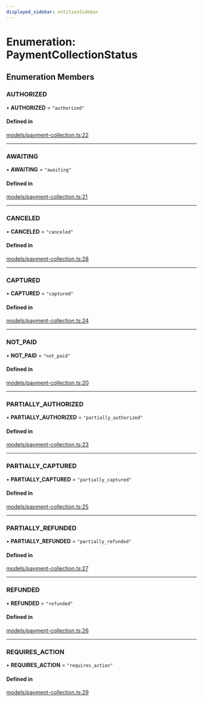 ```yaml
---
displayed_sidebar: entitiesSidebar
---
```


# Enumeration: PaymentCollectionStatus

## Enumeration Members

### AUTHORIZED

• **AUTHORIZED** = ``"authorized"``

#### Defined in

[models/payment-collection.ts:22](https://github.com/medusajs/medusa/blob/884322447/packages/medusa/src/models/payment-collection.ts#L22)

___

### AWAITING

• **AWAITING** = ``"awaiting"``

#### Defined in

[models/payment-collection.ts:21](https://github.com/medusajs/medusa/blob/884322447/packages/medusa/src/models/payment-collection.ts#L21)

___

### CANCELED

• **CANCELED** = ``"canceled"``

#### Defined in

[models/payment-collection.ts:28](https://github.com/medusajs/medusa/blob/884322447/packages/medusa/src/models/payment-collection.ts#L28)

___

### CAPTURED

• **CAPTURED** = ``"captured"``

#### Defined in

[models/payment-collection.ts:24](https://github.com/medusajs/medusa/blob/884322447/packages/medusa/src/models/payment-collection.ts#L24)

___

### NOT\_PAID

• **NOT\_PAID** = ``"not_paid"``

#### Defined in

[models/payment-collection.ts:20](https://github.com/medusajs/medusa/blob/884322447/packages/medusa/src/models/payment-collection.ts#L20)

___

### PARTIALLY\_AUTHORIZED

• **PARTIALLY\_AUTHORIZED** = ``"partially_authorized"``

#### Defined in

[models/payment-collection.ts:23](https://github.com/medusajs/medusa/blob/884322447/packages/medusa/src/models/payment-collection.ts#L23)

___

### PARTIALLY\_CAPTURED

• **PARTIALLY\_CAPTURED** = ``"partially_captured"``

#### Defined in

[models/payment-collection.ts:25](https://github.com/medusajs/medusa/blob/884322447/packages/medusa/src/models/payment-collection.ts#L25)

___

### PARTIALLY\_REFUNDED

• **PARTIALLY\_REFUNDED** = ``"partially_refunded"``

#### Defined in

[models/payment-collection.ts:27](https://github.com/medusajs/medusa/blob/884322447/packages/medusa/src/models/payment-collection.ts#L27)

___

### REFUNDED

• **REFUNDED** = ``"refunded"``

#### Defined in

[models/payment-collection.ts:26](https://github.com/medusajs/medusa/blob/884322447/packages/medusa/src/models/payment-collection.ts#L26)

___

### REQUIRES\_ACTION

• **REQUIRES\_ACTION** = ``"requires_action"``

#### Defined in

[models/payment-collection.ts:29](https://github.com/medusajs/medusa/blob/884322447/packages/medusa/src/models/payment-collection.ts#L29)

